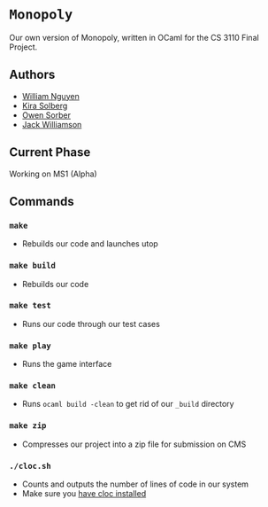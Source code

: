 # `Monopoly`
Our own version of Monopoly, written in OCaml for the CS 3110 Final Project.

## Authors
- [William Nguyen](https://github.com/wnguyen10)
- [Kira Solberg](https://github.com/kirasolberg)
- [Owen Sorber](https://github.com/owsorber)
- [Jack Williamson](https://github.com/jew256)


## Current Phase
Working on MS1 (Alpha)

## Commands
### `make`
- Rebuilds our code and launches utop 
### `make build`
- Rebuilds our code
### `make test`
- Runs our code through our test cases
### `make play`
- Runs the game interface
### `make clean`
- Runs `ocaml build -clean` to get rid of our `_build` directory
### `make zip`
- Compresses our project into a zip file for submission on CMS
### `./cloc.sh`
- Counts and outputs the number of lines of code in our system
- Make sure you [have cloc installed](https://github.com/AlDanial/cloc#install-via-package-manager)